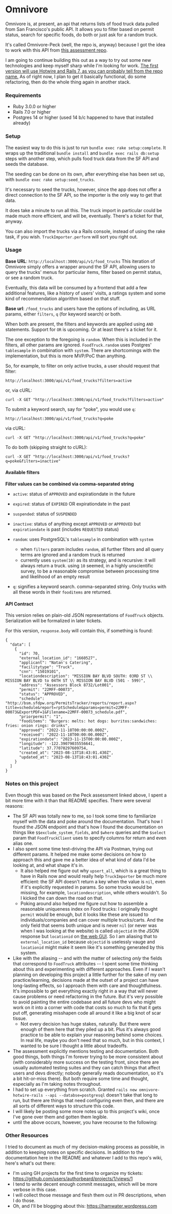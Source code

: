 # Omnivore

Omnivore is, at present, an api that returns lists of food truck data pulled from San Francisco's public API. It allows you to filter based on permit status, search for specific foods, do both or just ask for a random truck.

It's called Omnivore-Peck (well, the repo is, anyway) because I got the idea to work with this API from [this assessment repo](https://github.com/peck/engineering-assessment).

I am going to continue building this out as a way to try out some new technologies and keep myself sharp while I'm looking for work. [The first version will use Hotwire and Rails 7, as you can probably tell from the repo name.](https://github.com/authorbeard/Omnivore-hotwire-rails) As of right now, I plan to get it basically functional, do some refactoring, then do the whole thing again in another stack.

### Requirements

- Ruby 3.0.0 or higher
- Rails 7.0 or higher
- Postgres 14 or higher (used 14 b/c happened to have that installed already)

### Setup

The easiest way to do this is just to run `bundle exec rake setup:complete`. It wraps up the traditional `bundle install` and `bundle exec rails db:setup` steps with another step, which pulls food truck data from the SF API and seeds the database. 

The seeding can be done on its own, after everything else has been set up, with `bundle exec rake setup:seed_trucks`. 

It's necessary to seed the trucks, however, since the app does not offer a direct connection to the SF API, so the importer is the only way to get that data. 

It does take a minute to run all this. The truck import in particular could be made much more efficient, and will be, eventually. There's a ticket for that, anyway. 

You can also import the trucks via a Rails console, instead of using the rake task, if you wish. `TruckImporter.perform` will sort you right out.  


### Usage 

**Base URL**: `http://localhost:3000/api/v1/food_trucks`
This iteration of Omnivore simply offers a wrapper around the SF API, allowing users to query the trucks' menus for particular items, filter based on permit status, or see a random truck. 

Eventually, this data will be consumed by a frontend that add a few additional features, like a history of users' visits, a ratings system and some kind of recommendation algorithm based on that stuff. 

**Base url**: `/food_trucks` and users have the options of including, as URL params, either `filters`, `q` (for keyword search) or both. 

When both are present, the filters and keywords are applied using `AND` statements. Support for `OR` is upcoming. Or at least there's a ticket for it. 

The one exception to the foregoing is `random`. When this is included in the filters, all other params are ignored. `FoodTruck.random` uses Postgres' `tablesample` in combination with `system`. There are shortcomings with the implementation, but this is more MVP/PoC than anything. 

So, for example, to filter on only active trucks, a user should request that filter: 

```
http://localhost:3000/api/v1/food_trucks?filters=active  
```  

or, via cURL:  

```
curl -X GET "http://localhost:3000/api/v1/food_trucks?filters=active"  
```

To submit a keyword search, say for "poke", you would use `q`:  

```
http://localhost:3000/api/v1/food_trucks?q=poke  
```  

via cURL:  

``` 
curl -X GET "http://localhost:3000/api/v1/food_trucks?q=poke"  
```  

To do both (skipping straight to cURL): 

``` 
curl -X GET "http://localhost:3000/api/v1/food_trucks?q=poke&filters=inactive"  
```

#### Available filters  

**Filter values can be combined via comma-separated string**

- `active`: status of `APPROVED` and expirationdate in the future
- `expired`: status of `EXPIRED` OR expirationdate in the past 
- `suspended`: status of `SUSPENDED` 
- `inactive`: status of anything except `APPROVED` or `APPROVED` but `expirationdate` is past (includes `REQUESTED` status) 
- `random`: uses PostgreSQL's `tablesample` in combination with `system` 
  - when `filters` param includes `random`, all further filters and all query terms are ignored and a random truck is returned
  - currently uses `system(10)` as its strategy, and is recursive: it will always return a truck. using `10` seemed, in a highly unscientific survey, to be a reasonable compromise between processing time and likelihood of an empty result 

- `q`: signifies a keyword search. comma-separated string. Only trucks with all these words in their `fooditems` are returned. 


#### API Contract  

This version relies on plain-old JSON representations of `FoodTruck` objects. Serialization will be formalized in later tickets. 

For this version, `response.body` will contain this, if something is found: 

```
{
  "data": [
    {
      "id": 70,
      "external_location_id": "1660527",
      "applicant": "Natan's Catering",
      "facilitytype": "Truck",
      "cnn": "15019101",
      "locationdescription": "MISSION BAY BLVD SOUTH: 03RD ST \\ MISSION BAY BLVD to 04TH ST \\ MISSION BAY BLVD (501 - 599)",
      "address": "Assessors Block 8732/Lot001",
      "permit": "22MFF-00073",
      "status": "APPROVED",
      "schedule": "http://bsm.sfdpw.org/PermitsTracker/reports/report.aspx?title=schedule&report=rptSchedule&params=permit=22MFF-00073&ExportPDF=1&Filename=22MFF-00073_schedule.pdf",
      "priorpermit": "1",
      "fooditems": "Burgers: melts: hot dogs: burritos:sandwiches: fries: onion rings: drinks",
      "approved": "2022-11-18T00:00:00.000Z",
      "received": "2022-11-18T00:00:00.000Z",
      "expirationdate": "2023-11-15T00:00:00.000Z",
      "longitude": -122.39079035556641,
      "latitude": 37.77070297609754,
      "created_at": "2023-08-13T18:43:01.430Z",
      "updated_at": "2023-08-13T18:43:01.430Z"
    }
  ]
}  
```  

### Notes on this project  

Even though this was based on the Peck assessment linked above, I spent a bit more time with it than that README specifies. There were several reasons:  

  - The SF API was totally new to me, so I took some time to familiarize myself with the data and poke around the documentation. That's how I found the JSON endpoint and that's how I found the documentation on things like `$$exclude_system_fields`, and `$where` queries and the `$select` param that `FoodTruckClient` uses to specify columns for return and even alias one. 
  - I also spent some time test-driving the API via Postman, trying out different params. It helped me make some decisions on how to approach this and gave me a better idea of what kind of data I'd be looking at, and what shape it's in. 
    - It also helped me figure out why `upsert_all`, which is a great thing to have in Rails now and would really help `TruckImporter` be much more efficient: the SF API doesn't return a key when the value is `nil`, even if it's explicitly requested in params. So some trucks would be missing, for example, `locationdescription`, while others wouldn't. So I kicked the can down the road on that. 
    - Poking around also helped me figure out how to assemble a reasonable uniqueness index on Food trucks: I originally thought `permit` would be enough, but it looks like these are issued to individuals/companies and can cover multiple trucks/carts. And the only field that seems both unique and is never `nil` (or never was when I was looking at the website) is called `objectid` in the JSON response but `locationid` on [the web GUI](https://data.sfgov.org/Economy-and-Community/Mobile-Food-Facility-Permit/rqzj-sfat/data). So I am aliasing that to `external_location_id` because `objectid` is uselessly vauge and `locationid` might make it seem like it's something generated by this system.  
  - Like with the aliasing -- and with the matter of selecting *only* the fields that correspond to `FoodTruck` attributes -- I spent some time thinking about this and experimenting with different approaches. Even if I wasn't planning on developing this project a little further for the sake of my own practice/learning, decisions made at the outset of a project can have long-lasting effects, so I approach them with care and thoughtfulness. It's impossible to get everything exactly right in a way that will never cause problems or need refactoring in the future. But it's very possible to avoid painting the entire codebase and all future devs who might work on it into a corner with code that costs so much to fix that it gets put off, generating misshapen code all around it like a big knot of scar tissue.  
    - Not every decision has huge stakes, naturally. But there were enough of them here that they piled up a bit. Plus it's always good practice to be able to explain your reasoning behind some choices. In real life, maybe you don't need that so much, but in this context, I wanted to be sure I thought a little about tradeoffs. 
  - The assessment explicitly mentions testing and documentation. Both good things, both things I'm forever trying to be more consistent about (with considerably more success on the testing front, since there are usually automated testing suites and they can catch things that affect users and devs directly; nobody generally reads documentation, so it's a bit hit-or-miss there). But both require some time and thought, especially as I'm taking notes throughout.  
  - I had to set up everything from scratch. Granted `rails new omnivore-hotwire-rails --api --databse=postgresql` doesn't take that long to run, but there are things that need configuring even then, and there are all sorts of different ways to structure this code.  
  - I will likely be posting some more notes up to this project's wiki, once I've gone over them and gotten them legible. 
  - until the above occurs, however, you have recourse to the following: 

### Other Resources  

I tried to document as much of my decision-making process as possible, in addition to keeping notes on specific decisions. In addition to the documentation here in the README and whatever I add to this repo's wiki, here's what's out there: 

  - I'm using GH projects for the first time to organize my tickets: https://github.com/users/authorbeard/projects/1/views/1
  - I tend to write decent enough commit messages, which will be more verbose in this case.
  - I will collect those message and flesh them out in PR descriptions, when I do those.
  - Oh, and I'll be blogging about this: https://hamwater.wordpress.com
